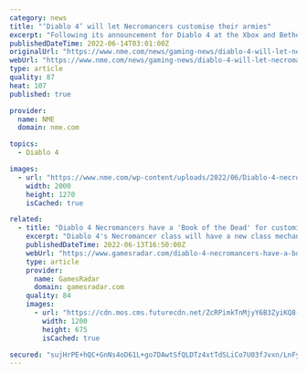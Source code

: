 ```yaml
---
category: news
title: "‘Diablo 4’ will let Necromancers customise their armies"
excerpt: "Following its announcement for Diablo 4 at the Xbox and Bethesda Showcase event, the Necromancer has received a more in-depth look at how the class will work. The Necromancer will use two different ..."
publishedDateTime: 2022-06-14T03:01:00Z
originalUrl: "https://www.nme.com/news/gaming-news/diablo-4-will-let-necromancers-customise-their-armies-3247191"
webUrl: "https://www.nme.com/news/gaming-news/diablo-4-will-let-necromancers-customise-their-armies-3247191"
type: article
quality: 87
heat: 107
published: true

provider:
  name: NME
  domain: nme.com

topics:
  - Diablo 4

images:
  - url: "https://www.nme.com/wp-content/uploads/2022/06/Diablo-4-necromancer-game-2000x1270-1.jpg"
    width: 2000
    height: 1270
    isCached: true

related:
  - title: "Diablo 4 Necromancers have a 'Book of the Dead' for customizing undead armies"
    excerpt: "Diablo 4's Necromancer class will have a new class mechanic called 'Book of the Dead' that lets you customize and fine-tune your undead army. The Necromancer was revealed as Diablo 4's fifth and final ..."
    publishedDateTime: 2022-06-13T16:50:00Z
    webUrl: "https://www.gamesradar.com/diablo-4-necromancers-have-a-book-of-the-dead-for-customizing-undead-armies/"
    type: article
    provider:
      name: GamesRadar
      domain: gamesradar.com
    quality: 84
    images:
      - url: "https://cdn.mos.cms.futurecdn.net/ZcRPimkTnMjyY6B3ZyiKQ8-1200-80.jpg"
        width: 1200
        height: 675
        isCached: true

secured: "sujHrPE+hQC+GnNs4oD61L+go7DAwtSfQLDTz4xtTdSLiCo7U03fJvxn/LnFy1d/51KIMVcNFG9m8kT6srcazt3/TRKLCmeOwzAXOIYdv7UTb55tTOgaM0pC3mmpDBgLmZdRmoUaNgEgiZH5mNoXCiDb8E4f9WBCyLe9BRrt/1WOmq/1Cy75nIC6O/xMkawZZKzPywfngCJrrzKajQGEFls7W8E5daiNZDwOP30rEqklzYSq4Ty6o0ZqQTIBrsgS+g7P3Yz2kKKqi/7vrDF34KaLmH7Z/HThiVAoJ9RuLYd+ohsSah9WH5WUzEI8LPjuGXe6qGB/hwchG827X2Au4QSTkVTCft4GTcUcLKLN2xE=;eaYsHIEj7m6efeJG3mDMvg=="
---
```


